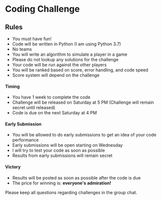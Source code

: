 # Coding Challenge

## Rules

- You must have fun!
- Code will be written in Python (I am using Python 3.7)
- No teams
- You will write an algorithm to simulate a player in a game
- Please do not lookup any solutions for the challenge
- Your code will be run against the other players
- You will be ranked based on score, error handling, and code speed
- Score system will depend on the challenge

#### Timing

- You have 1 week to complete the code
- Challenge will be released on Saturday at 5 PM (Challenge will remain secret until released)
- Code is due on the next Saturday at 4 PM

#### Early Submission

- You will be allowed to do early submissions to get an idea of your code performance
- Early submissions will be open starting on Wednesday
- I will try to test your code as soon as possible
- Results from early submissions will remain secret

#### Victory

- Results will be posted as soon as possible after the code is due
- The price for winning is: **everyone's admiration!**


Please keep all questions regarding challenges in the group chat.
